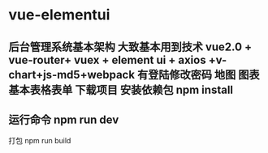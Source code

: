 # vue-elementui

后台管理系统基本架构
大致基本用到技术
vue2.0 + vue-router+ vuex + element ui + axios +v-chart+js-md5+webpack
有登陆修改密码 地图 图表 基本表格表单
下载项目
安装依赖包
npm install
------
运行命令
npm run dev
-------
打包
npm run build


